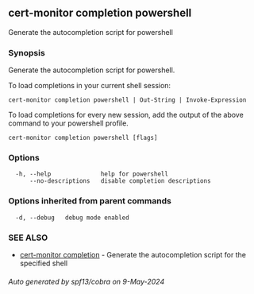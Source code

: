 ## cert-monitor completion powershell

Generate the autocompletion script for powershell

### Synopsis

Generate the autocompletion script for powershell.

To load completions in your current shell session:

	cert-monitor completion powershell | Out-String | Invoke-Expression

To load completions for every new session, add the output of the above command
to your powershell profile.


```
cert-monitor completion powershell [flags]
```

### Options

```
  -h, --help              help for powershell
      --no-descriptions   disable completion descriptions
```

### Options inherited from parent commands

```
  -d, --debug   debug mode enabled
```

### SEE ALSO

* [cert-monitor completion](cert-monitor_completion.md)	 - Generate the autocompletion script for the specified shell

###### Auto generated by spf13/cobra on 9-May-2024
